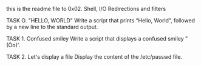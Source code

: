 this is the readme file to 0x02. Shell, I/O Redirections and filters

TASK O. "HELLO, WORLD"
Write a script that prints “Hello, World”, followed by a new line to the standard output.

TASK 1. Confused smiley
Write a script that displays a confused smiley "(Ôo)'.

TASK 2. Let's display a file
Display the content of the /etc/passwd file.
